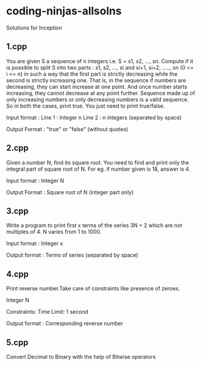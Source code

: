 # coding-ninjas-allsolns
Solutions for Inception

## 1.cpp

You are given S a sequence of n integers i.e. S = s1, s2, ..., sn. Compute if it is possible to split S into two parts : s1, s2, ..., si and si+1, si+2, ….., sn (0 <= i <= n) in such a way that the first part is strictly decreasing while the second is strictly increasing one.
That is, in the sequence if numbers are decreasing, they can start increase at one point. And once number starts increasing, they cannot decrease at any point further.
Sequence made up of only increasing numbers or only decreasing numbers is a valid sequence. So in both the cases, print true.
You just need to print true/false.

Input format :
Line 1 : Integer n
Line 2 : n integers (separated by space)

Output Format :
"true" or "false" (without quotes)


## 2.cpp

Given a number N, find its square root. You need to find and print only the integral part of square root of N.
For eg. if number given is 18, answer is 4.

Input format :
Integer N

Output Format :
Square root of N (integer part only)


## 3.cpp

Write a program to print first x terms of the series 3N + 2 which are not multiples of 4.
N varies from 1 to 1000.

Input format :
Integer x

Output format :
Terms of series (separated by space)

## 4.cpp

Print reverse number.Take care of constraints like presence of zeroes.

Integer N

Constraints:
Time Limit: 1 second

Output format :
Corresponding reverse number

## 5.cpp

Convert Decimal to Binary with the help of Bitwise operators
